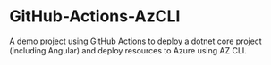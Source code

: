 # GitHub-Actions-AzCLI
A demo project using GitHub Actions to deploy a dotnet core project (including Angular) and deploy resources to Azure using AZ CLI. 

